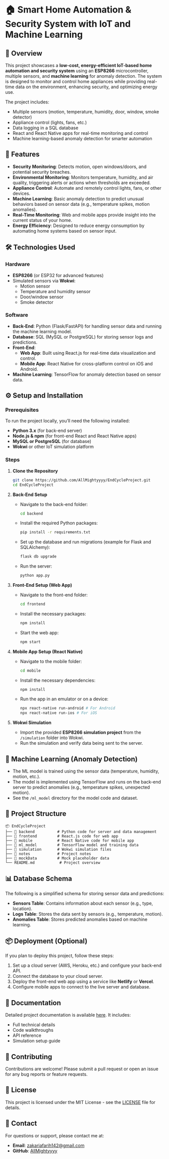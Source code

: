 
# 🏠 Smart Home Automation & Security System with IoT and Machine Learning

## 🌟 Overview
This project showcases a **low-cost, energy-efficient IoT-based home automation and security system** using an **ESP8266** microcontroller, multiple sensors, and **machine learning** for anomaly detection. The system is designed to monitor and control home appliances while providing real-time data on the environment, enhancing security, and optimizing energy use.

The project includes:
- Multiple sensors (motion, temperature, humidity, door, window, smoke detector)
- Appliance control (lights, fans, etc.)
- Data logging in a SQL database
- React and React Native apps for real-time monitoring and control
- Machine learning-based anomaly detection for smarter automation

## 🚀 Features
- **Security Monitoring**: Detects motion, open windows/doors, and potential security breaches.
- **Environmental Monitoring**: Monitors temperature, humidity, and air quality, triggering alerts or actions when thresholds are exceeded.
- **Appliance Control**: Automate and remotely control lights, fans, or other devices.
- **Machine Learning**: Basic anomaly detection to predict unusual behaviors based on sensor data (e.g., temperature spikes, motion anomalies).
- **Real-Time Monitoring**: Web and mobile apps provide insight into the current status of your home.
- **Energy Efficiency**: Designed to reduce energy consumption by automating home systems based on sensor input.

## 🛠️ Technologies Used
### Hardware
- **ESP8266** (or ESP32 for advanced features)
- Simulated sensors via **Wokwi**:
  - Motion sensor
  - Temperature and humidity sensor
  - Door/window sensor
  - Smoke detector

### Software
- **Back-End**: Python (Flask/FastAPI) for handling sensor data and running the machine learning model.
- **Database**: SQL (MySQL or PostgreSQL) for storing sensor logs and predictions.
- **Front-End**:
  - **Web App**: Built using React.js for real-time data visualization and control.
  - **Mobile App**: React Native for cross-platform control on iOS and Android.
- **Machine Learning**: TensorFlow for anomaly detection based on sensor data.

## ⚙️ Setup and Installation
### Prerequisites
To run the project locally, you’ll need the following installed:
- **Python 3.x** (for back-end server)
- **Node.js & npm** (for front-end React and React Native apps)
- **MySQL or PostgreSQL** (for database)
- **Wokwi** or other IoT simulation platform

### Steps
1. **Clone the Repository**
   ```bash
   git clone https://github.com/AllMightyyyy/EndCycleProject.git
   cd EndCycleProject
   ```

2. **Back-End Setup**
   - Navigate to the back-end folder:
     ```bash
     cd backend
     ```
   - Install the required Python packages:
     ```bash
     pip install -r requirements.txt
     ```
   - Set up the database and run migrations (example for Flask and SQLAlchemy):
     ```bash
     flask db upgrade
     ```
   - Run the server:
     ```bash
     python app.py
     ```

3. **Front-End Setup (Web App)**
   - Navigate to the front-end folder:
     ```bash
     cd frontend
     ```
   - Install the necessary packages:
     ```bash
     npm install
     ```
   - Start the web app:
     ```bash
     npm start
     ```

4. **Mobile App Setup (React Native)**
   - Navigate to the mobile folder:
     ```bash
     cd mobile
     ```
   - Install the necessary dependencies:
     ```bash
     npm install
     ```
   - Run the app in an emulator or on a device:
     ```bash
     npx react-native run-android # For Android
     npx react-native run-ios # For iOS
     ```

5. **Wokwi Simulation**
   - Import the provided **ESP8266 simulation project** from the `/simulation` folder into Wokwi.
   - Run the simulation and verify data being sent to the server.

## 🧠 Machine Learning (Anomaly Detection)
- The ML model is trained using the sensor data (temperature, humidity, motion, etc.).
- The model is implemented using TensorFlow and runs on the back-end server to predict anomalies (e.g., temperature spikes, unexpected motion).
- See the `/ml_model` directory for the model code and dataset.

## 📁 Project Structure
```plaintext
📦 EndCycleProject
├── 📁 backend          # Python code for server and data management
├── 📁 frontend         # React.js code for web app
├── 📁 mobile           # React Native code for mobile app
├── 📁 ml_model         # TensorFlow model and training data
├── 📁 simulation       # Wokwi simulation files
├── 📁 notes            # Project notes
├── 📁 mockData         # Mock placeholder data
└── README.md           # Project overview
```

## 📊 Database Schema
The following is a simplified schema for storing sensor data and predictions:
- **Sensors Table**: Contains information about each sensor (e.g., type, location).
- **Logs Table**: Stores the data sent by sensors (e.g., temperature, motion).
- **Anomalies Table**: Stores predicted anomalies based on machine learning.

## 📦 Deployment (Optional)
If you plan to deploy this project, follow these steps:
1. Set up a cloud server (AWS, Heroku, etc.) and configure your back-end API.
2. Connect the database to your cloud server.
3. Deploy the front-end web app using a service like **Netlify** or **Vercel**.
4. Configure mobile apps to connect to the live server and database.

## 📝 Documentation
Detailed project documentation is available [here](link-to-documentation). It includes:
- Full technical details
- Code walkthroughs
- API reference
- Simulation setup guide

## 🤝 Contributing
Contributions are welcome! Please submit a pull request or open an issue for any bug reports or feature requests.

## 📄 License
This project is licensed under the MIT License - see the [LICENSE](LICENSE) file for details.

## 📧 Contact
For questions or support, please contact me at:
- **Email**: zakariafarih142@gmail.com
- **GitHub**: [AllMightyyyy](https://github.com/AllMightyyyy)
